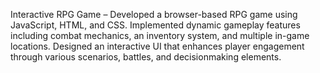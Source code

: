 Interactive RPG Game – Developed a browser-based RPG game using JavaScript, HTML, and CSS. Implemented
dynamic gameplay features including combat mechanics, an inventory system, and multiple in-game locations.
Designed an interactive UI that enhances player engagement through various scenarios, battles, and decisionmaking
elements.
